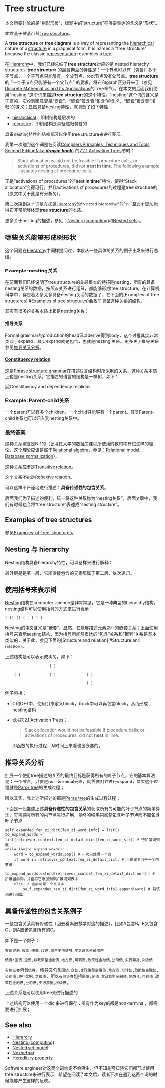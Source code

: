 # Tree structure

本文所要讨论的是“树形形状”，标题中的“structure”在所要表达的含义是“形状”。

本文基于维基百科[Tree structure](https://en.wikipedia.org/wiki/Tree_structure)。

A **tree structure** or **tree diagram** is a way of representing the [hierarchical](https://en.wikipedia.org/wiki/Hierarchy) nature of a [structure](https://en.wikipedia.org/wiki/Structure) in a graphical form. It is named a "tree structure" because the classic [representation](https://en.wikipedia.org/wiki/Tree_structure#Representing_trees) resembles a [tree](https://en.wikipedia.org/wiki/Tree).

在[Hierarchy](../Structure/Hierarchy.md)中，我们已经总结了**tree structure**对应的是 nested hierarchy structure。**tree structure** 的最最典型的特性是：一个节点可以有（包含）多个子节点，一个子节点只能够有一个父节点，root节点没有父节点。**tree structure** 的 “一个子节点只能够有一个父节点” 的要求，将它和graph区分开来了（参见[Discrete Mathematics and Its Applications](https://www.amazon.com/Discrete-Mathematics-Applications-Kenneth-Rosen/dp/125967651X)的Tree章节）。在本文的后面我们使用“nesting ”这个词来描述**tree structure**的这个特性。“nesting”这个词的含义是丰富的，它的表面意思是“嵌套”，“嵌套”蕴含着“包含”的含义，“嵌套”蕴含着“递归”的含义；显然具备nesting特性，就具备了如下特性：

- [hierarchical](https://en.wikipedia.org/wiki/Hierarchy)，即树结构是层次的
- [recursive](../Data-structure/Recursive-data-type.md)，即树结构是具备递归特性的

具备nesting特性的结构都可以使用tree structure来进行表示。

我第一次碰到这个词是在阅读[Compilers Principles, Techniques and Tools Second Edition(aka ***dragon book***)](https://en.wikipedia.org/wiki/Compilers:_Principles,_Techniques,_and_Tools) 的[7.2.1 Activation Trees](https://dengking.github.io/compiler-principle/Chapter-7-Run-Time-Environments/7.2-Stack-Allocation-of-Space/#721-activation-trees)节时：

> Stack allocation would not be feasible if procedure calls, or activations of procedures, did not **nest in time**. The following example illustrates nesting of procedure calls.

正是“activations of procedures”的“**nest in time**”特性，使得“Stack allocation”变得可行，并且activations of procedures的过程是tree structure的（原文中关于此是有分析的）。

第二次碰到这个词是在阅读[Hierarchy](../Structure/Hierarchy.md)的“Nested hierarchy”节时，至此才更加觉得它非常能够体现**tree structure**的本质。

更多关于nesting的描述，参见：[Nesting (computing)](https://en.wikipedia.org/wiki/Nesting_(computing))和[Nested sets](https://en.wikipedia.org/wiki/Nested_set)）。



## 哪些关系能够形成树形状

这个问题在[Hierarchy](../Structure/Hierarchy.md)中同样提问过，本段从一些具体的关系的例子出发来进行总结。

### Example: nesting关系

在前面我们已经说明了tree structure的最最根本的特征是nesting，所有的具备nesting关系的数据，按照该关系进行组织，都能够形成tree structure。在计算机科学中，存在着太多太多具备nesting关系的数据了，在下面的[Examples of tree structures](#Examples of tree structures)会枚举具备这种关系的结构。

其实有很多的关系本质上都是nesting关系：

#### 推导关系

Formal grammar的production的head可以derive得到body，这个过程其实非常类似于expand，其实expand就是包含，也就是nesting 关系。更多关于推导关系参见[推导关系分析](#推导关系分析)。

#### [Constituency relation](https://en.wikipedia.org/wiki/Phrase_structure_grammar#Constituency_relation)

这是[Phrase structure grammar](https://en.wikipedia.org/wiki/Phrase_structure_grammar)在描述语言结构时所采用的关系，这种关系本质上也是nesting关系。它描述的语言的结构是一棵树，如下：

![Constituency and dependency relations](https://upload.wikimedia.org/wikipedia/commons/8/8e/Thistreeisillustratingtherelation%28PSG%29.png)



### Example: Parent-child关系

一个parent可以有多个children，一个child只能够有一个parent。其实Parent-child关系也可以归入到nesting关系中。

### 最终答案

这种关系需要是N:1的（记得在大学的数据库课程所使用的教材中有过这样的理论，这个理论应该是属于[Relational algebra](https://en.wikipedia.org/wiki/Relational_algebra)，参见：[Relational model](https://en.wikipedia.org/wiki/Relational_model)、[Database normalization](https://en.wikipedia.org/wiki/Database_normalization)）。

这种关系应该是[Transitive relation](https://en.wikipedia.org/wiki/Transitive_relation)。

这个关系不能是[Reflexive relation](https://en.wikipedia.org/wiki/Reflexive_relation)。

可以这样不严谨地进行描述：**具备传递性的包含关系**。

后面我们为了描述的便利，统一将这种关系称为“nesting关系”，后面文章中，我们有时候也会将“tree structure”表述成“nesting structure”。

## Examples of tree structures

参见[Examples-of-tree-structures](./Examples-of-tree-structures.md)。

## Nesting 与 hierarchy

Nesting结构具备hierarchy特性，可以这样来进行解释：

最外层是是第一层、它所直接包含的元素都属于第二层、依次递归。



## 使用括号来表示树

[Nesting](https://en.wikipedia.org/wiki/Nesting_(computing))结构在computer science是非常常见，它是一种典型的hierarchy结构，nesting结构可以使用括号的方式来进行表示：

```
( () () ( ( ) ) )
```

Nesting的中文含义是“嵌套”，显然，它能够描述元素之间的嵌套关系；上面使用括号来表示nesting结构，因为括号所能够表达的“包含”关系和“嵌套”关系是基本类似的，关于此，参见下面的[Structure and relation](#Structure and relation)。

上述结构是可以表示成树的，如下：

```
					( )
	
    ( )				( )				 ( )
    								
    								 ( )
```

例子包括：

- C和C++中，使用`{}`来定义block，block中可以再包含block，从而形成nesting结构

- 龙书7.2.1 Activation Trees：

  > Stack allocation would not be feasible if procedure calls, or activations of procedures, did not **nest** in time. 

  即函数的执行过程，从时间上来看也是嵌套的。



## 推导关系分析

扩展一个使用tree描述的关系的最终目标是获得所有的叶子节点，它的基本算法是：一个节点，只要是non-terminal元素，就需要对它进行expand，其实这个过程就是[Parse tree](https://en.wikipedia.org/wiki/Parse_tree)的生成过程；

所以其实，我上述所描述的都是[Parse tree](https://en.wikipedia.org/wiki/Parse_tree)的生成过程过程；

下面是一段描述上述**具备传递性的包含关系**的获取所有的可能的叶子节点的简单算法，它需要将所有的内节点进行扩展，最终的结果只能够包含叶子节点而不能包含叶子节点

```
self.expanded_fen_zi_dict[fen_zi_word_info] = list()
to_expand_words = list(retriever_context.fen_zi_detail_dict[fen_zi_word_str]) # 待扩展词列表
while len(to_expand_words):
    word = to_expand_words.pop() # 一次只处理一个词
    if word in retriever_context.fen_zi_detail_dict: # 当前词相当于一个内节点
        to_expand_words.extend(retriever_context.fen_zi_detail_dict[word]) # 扩展当前词，并且将它添加到待扩展词列表中
    else: # 当前词是一个页节点
        self.expanded_fen_zi_dict[fen_zi_word_info].append(word) # 将该词进行输出

```



## 具备传递性的包含关系例子

一些包含关系具有传递性（回去看离散数学对这的描述），比如A包含B，B又包含C，则A应该包含所有的C。

如下是一个例子：

```
有价证券:股票,债券,权证,资产支持证券,买入返售金融资产

债券:国债,企债,非政策型金融债,地方债,可转债,政策性金融债,公司债,央行票据,次级债

```

`有价证券`包含`债券`，债券又包含`国债,企债,非政策型金融债,地方债,可转债,政策性金融债,公司债,央行票据,次级债`，所以`有价证券`包括`国债,企债,非政策型金融债,地方债,可转债,政策性金融债,公司债,央行票据,次级债`。

上述关系是可以使用tree来进行描述的

上述结构可以使用一个dict来进行保存：所有作为key的都是non-terminal，都需要进行扩展；



## See also

- [Hierarchy](https://en.wikipedia.org/wiki/Hierarchy)
- [Nesting (computing)](https://en.wikipedia.org/wiki/Nesting_(computing))
- [Nested set model](https://en.wikipedia.org/wiki/Nested_set_model)
- [Nested set](https://en.wikipedia.org/wiki/Nested_set)
- [Hereditary property](https://en.wikipedia.org/wiki/Hereditary_property)

Software engineer对这两个词肯定不会陌生，但不知是否知晓它们都可以使用tree structure来进行表示，希望在阅读了本文后，读者下次在遇到这两个词的时候能够产生这样的反映。
